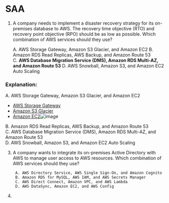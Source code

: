 # SAA

1. A company needs to implement a disaster recovery strategy for its on-premises database to AWS. The recovery time objective (RTO) and recovery point objective (RPO) should be as low as possible. Which combination of AWS services should they use?
   
   A. AWS Storage Gateway, Amazon S3 Glacier, and Amazon EC2 
   B. Amazon RDS Read Replicas, AWS Backup, and Amazon Route 53  
   C. **AWS Database Migration Service (DMS), Amazon RDS Multi-AZ, and Amazon Route 53** 
   D. AWS Snowball, Amazon S3, and Amazon EC2 Auto Scaling
### Explanation:  
   A. AWS Storage Gateway, Amazon S3 Glacier, and Amazon EC2 
   - [AWS Storage Gateway](https://docs.aws.amazon.com/storagegateway/latest/userguide/WhatIsStorageGateway.html)  
   - [Amazon S3 Glacier](https://docs.aws.amazon.com/amazonglacier/latest/dev/introduction.html)  
   - [Amazon EC2](https://docs.aws.amazon.com/AWSEC2/latest/UserGuide/concepts.html)![image](https://github.com/George-Palangattil/SAAJuly2004/assets/118212634/5154c70c-db63-4704-bfb9-a55c52e68622)  

   B. Amazon RDS Read Replicas, AWS Backup, and Amazon Route 53  
   C. AWS Database Migration Service (DMS), Amazon RDS Multi-AZ, and Amazon Route 53  
   D. AWS Snowball, Amazon S3, and Amazon EC2 Auto Scaling
		
  
		

3. A company wants to integrate its on-premises Active Directory with AWS to manage user access to AWS resources. Which combination of AWS services should they use?
		
		A. AWS Directory Service, AWS Single Sign-On, and Amazon Cognito  
		B. Amazon RDS for MySQL, AWS IAM, and AWS Secrets Manager  
		C. AWS Direct Connect, Amazon VPC, and AWS Lambda  
		D. AWS DataSync, Amazon EC2, and AWS Config  
		

4. 



   

